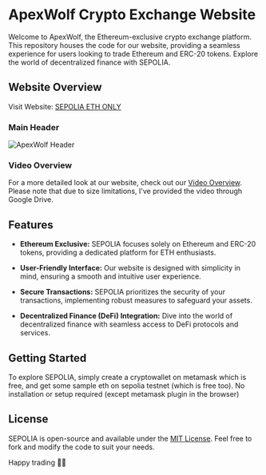# ApexWolf Crypto Exchange Website

Welcome to ApexWolf, the Ethereum-exclusive crypto exchange platform. This repository houses the code for our website, providing a seamless experience for users looking to trade Ethereum and ERC-20 tokens. Explore the world of decentralized finance with SEPOLIA.

## Website Overview

Visit Website: [SEPOLIA ETH ONLY](https://apexwolf-f8480.web.app/)

### Main Header

![ApexWolf Header](https://github.com/Tanmay-codeol/Crypto-exchange-website/blob/main/project_web3.0/client/images/Screenshot%20from%202023-12-13%2018-24-41.png)

### Video Overview

For a more detailed look at our website, check out our [Video Overview](https://drive.google.com/file/d/1so6ahsZU7A77hkn3BDyLmbqjfU92YLCO/view?usp=sharing). Please note that due to size limitations, I've provided the video through Google Drive.

## Features

- **Ethereum Exclusive:** SEPOLIA focuses solely on Ethereum and ERC-20 tokens, providing a dedicated platform for ETH enthusiasts.
  
- **User-Friendly Interface:** Our website is designed with simplicity in mind, ensuring a smooth and intuitive user experience.

- **Secure Transactions:** SEPOLIA prioritizes the security of your transactions, implementing robust measures to safeguard your assets.

- **Decentralized Finance (DeFi) Integration:** Dive into the world of decentralized finance with seamless access to DeFi protocols and services.

## Getting Started

To explore SEPOLIA, simply create a cryptowallet on metamask which is free, and get some sample eth on sepolia testnet (which is free too). No installation or setup required (except metamask plugin in the browser)

## License

SEPOLIA is open-source and available under the [MIT License](LICENSE). Feel free to fork and modify the code to suit your needs.

Happy trading 🚀🌐
